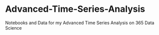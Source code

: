 # Advanced-Time-Series-Analysis
Notebooks and Data for my Advanced Time Series Analysis on 365 Data Science
